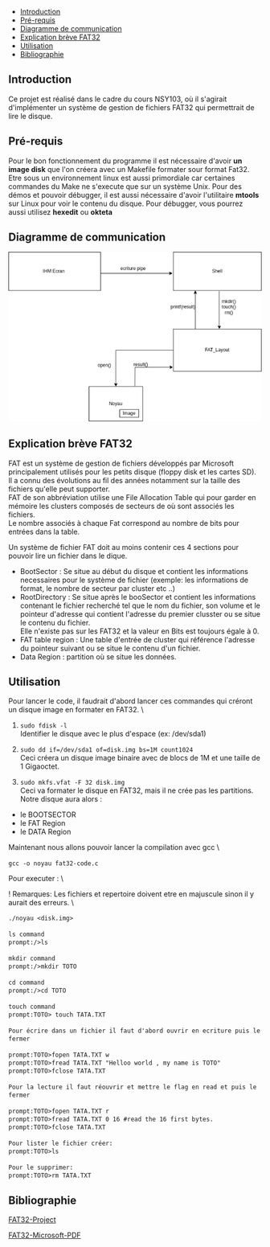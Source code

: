 - [Introduction](#introduction)
- [Pré-requis](#pré-requis)
- [Diagramme de communication](#diagramme-de-communication)
- [Explication brève FAT32](#explication-brève-fat32)
- [Utilisation](#utilisation)
- [Bibliographie](#bibliographie)

## Introduction

Ce projet est réalisé dans le cadre du cours NSY103, où il s'agirait d'implémenter un système de gestion de fichiers FAT32 qui permettrait de lire le disque.

## Pré-requis

Pour le bon fonctionnement du programme il est nécessaire d'avoir **un image disk** que l'on créera avec un Makefile formater sour format Fat32. 
Etre sous un environnement linux est aussi primordiale car certaines commandes du Make ne s'execute que sur un système Unix. 
Pour des démos et pouvoir débugger, il est aussi nécessaire d'avoir l'utilitaire **mtools** sur Linux pour voir le contenu du disque. 
Pour débugger, vous pourrez aussi utilisez **hexedit** ou **okteta**


## Diagramme de communication

![Diagramme de communication](Diagramme_communication.jpg)


## Explication brève FAT32

FAT est un système de gestion de fichiers développés par Microsoft principalement utilisés pour les petits disque (floppy disk et les cartes SD). \
Il a connu des évolutions au fil des années notamment sur la taille des fichiers qu'elle peut supporter. \
FAT de son abbréviation utilise une File Allocation Table qui pour garder en mémoire les clusters composés de secteurs de où sont associés les fichiers. \
Le nombre associés à chaque Fat correspond au nombre de bits pour entrées  dans la table.


Un système de fichier FAT doit au moins contenir ces 4 sections pour pouvoir lire un fichier dans le dique.

* BootSector : Se situe au début du disque et contient les informations necessaires pour le système de fichier  (exemple: les informations de format, le nombre de secteur par cluster etc ..)
* RootDirectory : Se situe après le booSector et contient les informations contenant le fichier recherché tel que le nom du fichier, son volume et le pointeur d'adresse qui contient l'adresse du premier clusster ou se situe le contenu du fichier. \
  Elle n'existe pas sur les FAT32 et la valeur en Bits est toujours égale à 0. 
* FAT table region : Une table d'entrée de cluster qui référence l'adresse du pointeur suivant ou se situe le contenu d'un fichier. 
* Data Region : partition où se situe les données. 

## Utilisation 
Pour lancer le code, il faudrait d'abord lancer ces commandes qui créront un disque  image en formater en FAT32. \

1. ```sudo fdisk -l ``` \
Identifier le disque avec le plus d'espace (ex: /dev/sda1)

2. ```sudo dd if=/dev/sda1 of=disk.img bs=1M count1024``` \
Ceci créera un disque image binaire avec de blocs de 1M et une taille de 1 Gigaoctet.

3. ```sudo mkfs.vfat -F 32 disk.img``` \
Ceci va formater le disque en FAT32, mais il ne crée pas les partitions. 
Notre disque aura alors : 
- le BOOTSECTOR
- le FAT Region 
- le DATA Region 

Maintenant nous allons pouvoir lancer la compilation avec gcc \

```gcc -o noyau fat32-code.c```

Pour executer : \

! Remarques: Les fichiers et repertoire doivent etre en majuscule sinon il y aurait des erreurs. \


```
./noyau <disk.img>

ls command
prompt:/>ls 

mkdir command
prompt:/>mkdir TOTO

cd command
prompt:/>cd TOTO 

touch command
prompt:TOTO> touch TATA.TXT

Pour écrire dans un fichier il faut d'abord ouvrir en ecriture puis le fermer 

prompt:TOTO>fopen TATA.TXT w 
prompt:TOTO>fread TATA.TXT "Helloo world , my name is TOTO"
prompt:TOTO>fclose TATA.TXT 

Pour la lecture il faut réouvrir et mettre le flag en read et puis le fermer

prompt:TOTO>fopen TATA.TXT r
prompt:TOTO>fread TATA.TXT 0 16 #read the 16 first bytes.
prompt:TOTO>fclose TATA.TXT

Pour lister le fichier créer: 
prompt:TOTO>ls

Pour le supprimer: 
prompt:TOTO>rm TATA.TXT

```

## Bibliographie

[FAT32-Project](https://www.cs.fsu.edu/~cop4610t/lectures/project3/Week11/Slides_week11.pdf)

[FAT32-Microsoft-PDF](http://www.osdever.net./documents/fatgen103.pdf)



